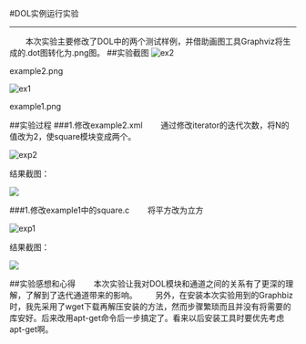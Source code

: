 #DOL实例运行实验
***
&emsp;&emsp;本次实验主要修改了DOL中的两个测试样例，并借助画图工具Graphviz将生成的.dot图转化为.png图。
##实验截图
![ex2](http://i.imgur.com/s0GRaj5.png)

example2.png

![ex1](http://i.imgur.com/LKR3iOM.png)

example1.png

##实验过程
###1.修改example2.xml
&emsp;&emsp;通过修改iterator的迭代次数，将N的值改为2，使square模块变成两个。

![exp2](http://i.imgur.com/sbWvFoZ.jpg)

结果截图：

![](http://i.imgur.com/mtssdvb.png)

###1.修改example1中的square.c
&emsp;&emsp;将平方改为立方

![exp1](http://i.imgur.com/v2n3eZy.jpg)

结果截图：

![](http://i.imgur.com/GPKb0JC.png)

##实验感想和心得
&emsp;&emsp;本次实验让我对DOL模块和通道之间的关系有了更深的理解，了解到了迭代通道带来的影响。
&emsp;&emsp;另外，在安装本次实验用到的Graphbiz时，我先采用了wget下载再解压安装的方法，然而步骤繁琐而且并没有将需要的库安好。后来改用apt-get命令后一步搞定了。看来以后安装工具时要优先考虑apt-get啊。